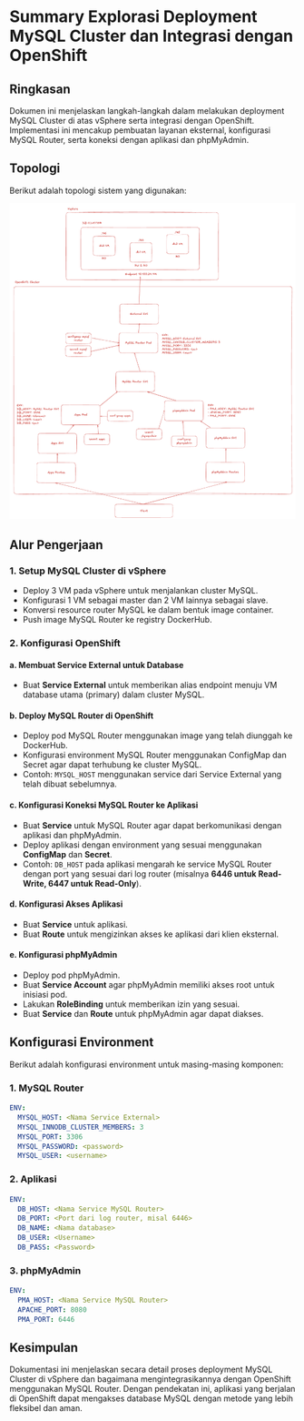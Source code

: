 # Summary Explorasi Deployment MySQL Cluster dan Integrasi dengan OpenShift

## Ringkasan
Dokumen ini menjelaskan langkah-langkah dalam melakukan deployment MySQL Cluster di atas vSphere serta integrasi dengan OpenShift. Implementasi ini mencakup pembuatan layanan eksternal, konfigurasi MySQL Router, serta koneksi dengan aplikasi dan phpMyAdmin.

## Topologi
Berikut adalah topologi sistem yang digunakan:

![Topologi MySQL Cluster](topology.png)

## Alur Pengerjaan

### 1. Setup MySQL Cluster di vSphere
- Deploy 3 VM pada vSphere untuk menjalankan cluster MySQL.
- Konfigurasi 1 VM sebagai master dan 2 VM lainnya sebagai slave.
- Konversi resource router MySQL ke dalam bentuk image container.
- Push image MySQL Router ke registry DockerHub.

### 2. Konfigurasi OpenShift
#### a. Membuat Service External untuk Database
- Buat **Service External** untuk memberikan alias endpoint menuju VM database utama (primary) dalam cluster MySQL.

#### b. Deploy MySQL Router di OpenShift
- Deploy pod MySQL Router menggunakan image yang telah diunggah ke DockerHub.
- Konfigurasi environment MySQL Router menggunakan ConfigMap dan Secret agar dapat terhubung ke cluster MySQL.
- Contoh: `MYSQL_HOST` menggunakan service dari Service External yang telah dibuat sebelumnya.

#### c. Konfigurasi Koneksi MySQL Router ke Aplikasi
- Buat **Service** untuk MySQL Router agar dapat berkomunikasi dengan aplikasi dan phpMyAdmin.
- Deploy aplikasi dengan environment yang sesuai menggunakan **ConfigMap** dan **Secret**.
- Contoh: `DB_HOST` pada aplikasi mengarah ke service MySQL Router dengan port yang sesuai dari log router (misalnya **6446 untuk Read-Write, 6447 untuk Read-Only**).

#### d. Konfigurasi Akses Aplikasi
- Buat **Service** untuk aplikasi.
- Buat **Route** untuk mengizinkan akses ke aplikasi dari klien eksternal.

#### e. Konfigurasi phpMyAdmin
- Deploy pod phpMyAdmin.
- Buat **Service Account** agar phpMyAdmin memiliki akses root untuk inisiasi pod.
- Lakukan **RoleBinding** untuk memberikan izin yang sesuai.
- Buat **Service** dan **Route** untuk phpMyAdmin agar dapat diakses.

## Konfigurasi Environment
Berikut adalah konfigurasi environment untuk masing-masing komponen:

### **1. MySQL Router**
```yaml
ENV:
  MYSQL_HOST: <Nama Service External>
  MYSQL_INNODB_CLUSTER_MEMBERS: 3
  MYSQL_PORT: 3306
  MYSQL_PASSWORD: <password>
  MYSQL_USER: <username>
```

### **2. Aplikasi**
```yaml
ENV:
  DB_HOST: <Nama Service MySQL Router>
  DB_PORT: <Port dari log router, misal 6446>
  DB_NAME: <Nama database>
  DB_USER: <Username>
  DB_PASS: <Password>
```

### **3. phpMyAdmin**
```yaml
ENV:
  PMA_HOST: <Nama Service MySQL Router>
  APACHE_PORT: 8080
  PMA_PORT: 6446
```

## Kesimpulan
Dokumentasi ini menjelaskan secara detail proses deployment MySQL Cluster di vSphere dan bagaimana mengintegrasikannya dengan OpenShift menggunakan MySQL Router. Dengan pendekatan ini, aplikasi yang berjalan di OpenShift dapat mengakses database MySQL dengan metode yang lebih fleksibel dan aman.
